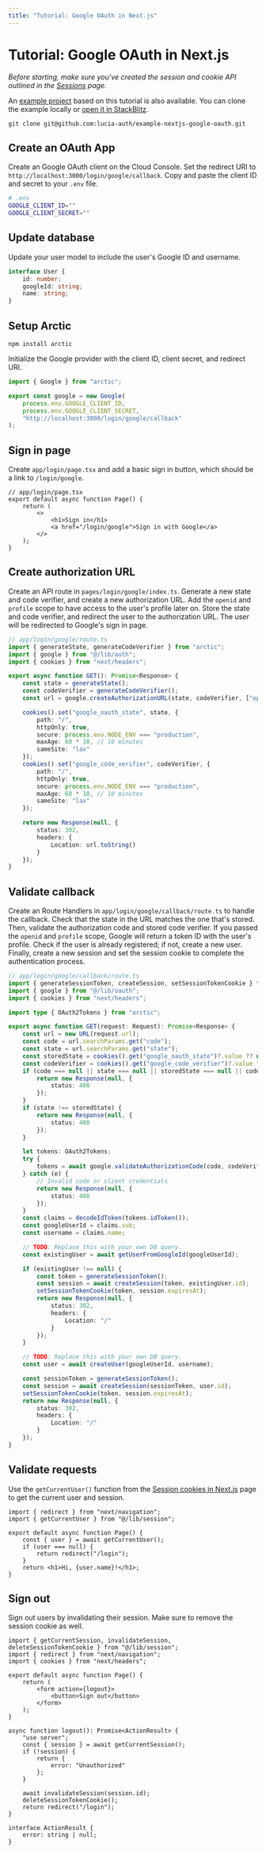 ```yaml
---
title: "Tutorial: Google OAuth in Next.js"
---
```


# Tutorial: Google OAuth in Next.js

_Before starting, make sure you've created the session and cookie API outlined in the [Sessions](/sessions/overview) page._

An [example project](https://github.com/lucia-auth/example-nextjs-google-oauth) based on this tutorial is also available. You can clone the example locally or [open it in StackBlitz](https://stackblitz.com/github/lucia-auth/example-nextjs-google-oauth).

```
git clone git@github.com:lucia-auth/example-nextjs-google-oauth.git
```

## Create an OAuth App

Create an Google OAuth client on the Cloud Console. Set the redirect URI to `http://localhost:3000/login/google/callback`. Copy and paste the client ID and secret to your `.env` file.

```bash
# .env
GOOGLE_CLIENT_ID=""
GOOGLE_CLIENT_SECRET=""
```

## Update database

Update your user model to include the user's Google ID and username.

```ts
interface User {
	id: number;
	googleId: string;
	name: string;
}
```

## Setup Arctic

```
npm install arctic
```

Initialize the Google provider with the client ID, client secret, and redirect URI.

```ts
import { Google } from "arctic";

export const google = new Google(
	process.env.GOOGLE_CLIENT_ID,
	process.env.GOOGLE_CLIENT_SECRET,
	"http://localhost:3000/login/google/callback"
);
```

## Sign in page

Create `app/login/page.tsx` and add a basic sign in button, which should be a link to `/login/google`.

```tsx
// app/login/page.tsx
export default async function Page() {
	return (
		<>
			<h1>Sign in</h1>
			<a href="/login/google">Sign in with Google</a>
		</>
	);
}
```

## Create authorization URL

Create an API route in `pages/login/google/index.ts`. Generate a new state and code verifier, and create a new authorization URL. Add the `openid` and `profile` scope to have access to the user's profile later on. Store the state and code verifier, and redirect the user to the authorization URL. The user will be redirected to Google's sign in page.

```ts
// app/login/google/route.ts
import { generateState, generateCodeVerifier } from "arctic";
import { google } from "@/lib/auth";
import { cookies } from "next/headers";

export async function GET(): Promise<Response> {
	const state = generateState();
	const codeVerifier = generateCodeVerifier();
	const url = google.createAuthorizationURL(state, codeVerifier, ["openid", "profile"]);

	cookies().set("google_oauth_state", state, {
		path: "/",
		httpOnly: true,
		secure: process.env.NODE_ENV === "production",
		maxAge: 60 * 10, // 10 minutes
		sameSite: "lax"
	});
	cookies().set("google_code_verifier", codeVerifier, {
		path: "/",
		httpOnly: true,
		secure: process.env.NODE_ENV === "production",
		maxAge: 60 * 10, // 10 minutes
		sameSite: "lax"
	});

	return new Response(null, {
		status: 302,
		headers: {
			Location: url.toString()
		}
	});
}
```

## Validate callback

Create an Route Handlers in `app/login/google/callback/route.ts` to handle the callback. Check that the state in the URL matches the one that's stored. Then, validate the authorization code and stored code verifier. If you passed the `openid` and `profile` scope, Google will return a token ID with the user's profile. Check if the user is already registered; if not, create a new user. Finally, create a new session and set the session cookie to complete the authentication process.

```ts
// app/login/google/callback/route.ts
import { generateSessionToken, createSession, setSessionTokenCookie } from "@/lib/session";
import { google } from "@/lib/oauth";
import { cookies } from "next/headers";

import type { OAuth2Tokens } from "arctic";

export async function GET(request: Request): Promise<Response> {
	const url = new URL(request.url);
	const code = url.searchParams.get("code");
	const state = url.searchParams.get("state");
	const storedState = cookies().get("google_oauth_state")?.value ?? null;
	const codeVerifier = cookies().get("google_code_verifier")?.value ?? null;
	if (code === null || state === null || storedState === null || codeVerifier === null) {
		return new Response(null, {
			status: 400
		});
	}
	if (state !== storedState) {
		return new Response(null, {
			status: 400
		});
	}

	let tokens: OAuth2Tokens;
	try {
		tokens = await google.validateAuthorizationCode(code, codeVerifier);
	} catch (e) {
		// Invalid code or client credentials
		return new Response(null, {
			status: 400
		});
	}
	const claims = decodeIdToken(tokens.idToken());
	const googleUserId = claims.sub;
	const username = claims.name;

	// TODO: Replace this with your own DB query.
	const existingUser = await getUserFromGoogleId(googleUserId);

	if (existingUser !== null) {
		const token = generateSessionToken();
		const session = await createSession(token, existingUser.id);
		setSessionTokenCookie(token, session.expiresAt);
		return new Response(null, {
			status: 302,
			headers: {
				Location: "/"
			}
		});
	}

	// TODO: Replace this with your own DB query.
	const user = await createUser(googleUserId, username);

	const sessionToken = generateSessionToken();
	const session = await createSession(sessionToken, user.id);
	setSessionTokenCookie(token, session.expiresAt);
	return new Response(null, {
		status: 302,
		headers: {
			Location: "/"
		}
	});
}
```

## Validate requests

Use the `getCurrentUser()` function from the [Session cookies in Next.js](/sessions/cookies/nextjs) page to get the current user and session.

```tsx
import { redirect } from "next/navigation";
import { getCurrentUser } from "@/lib/session";

export default async function Page() {
	const { user } = await getCurrentUser();
	if (user === null) {
		return redirect("/login");
	}
	return <h1>Hi, {user.name}!</h1>;
}
```

## Sign out

Sign out users by invalidating their session. Make sure to remove the session cookie as well.

```tsx
import { getCurrentSession, invalidateSession, deleteSessionTokenCookie } from "@/lib/session";
import { redirect } from "next/navigation";
import { cookies } from "next/headers";

export default async function Page() {
	return (
		<form action={logout}>
			<button>Sign out</button>
		</form>
	);
}

async function logout(): Promise<ActionResult> {
	"use server";
	const { session } = await getCurrentSession();
	if (!session) {
		return {
			error: "Unauthorized"
		};
	}

	await invalidateSession(session.id);
	deleteSessionTokenCookie();
	return redirect("/login");
}

interface ActionResult {
	error: string | null;
}
```
